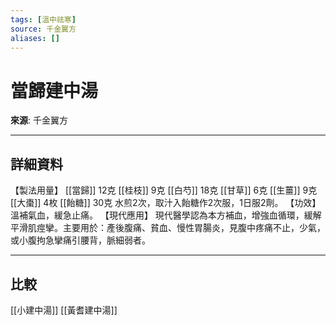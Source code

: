 ```yaml
---
tags: [溫中祛寒]
source: 千金翼方
aliases: []
---
```


# 當歸建中湯

**來源**: 千金翼方  

---

## 詳細資料
【製法用量】 [[當歸]] 12克 [[桂枝]] 9克 [[白芍]] 18克 [[甘草]] 6克 [[生薑]] 9克 [[大棗]] 4枚 [[飴糖]] 30克
水煎2次，取汁入飴糖作2次服，1日服2劑。
【功效】
溫補氣血，緩急止痛。
【現代應用】
現代醫學認為本方補血，增強血循環，緩解平滑肌痙攣。主要用於：產後腹痛、貧血、慢性胃腸炎，見腹中疼痛不止，少氣，或小腹拘急攣痛引腰背，脈細弱者。

---

## 比較
[[小建中湯]]
[[黃耆建中湯]]
